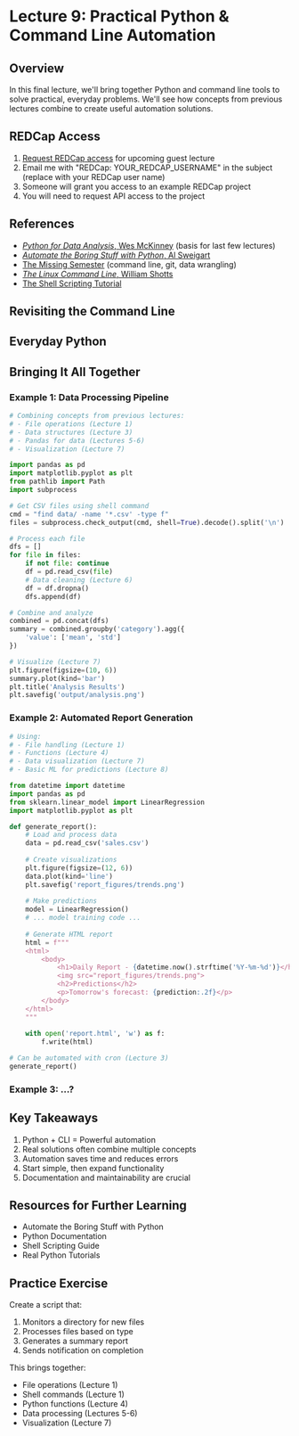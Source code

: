 # Lecture 9: Practical Python & Command Line Automation

## Overview

In this final lecture, we'll bring together Python and command line tools to solve practical, everyday problems. We'll see how concepts from previous lectures combine to create useful automation solutions.

## REDCap Access

1. [Request REDCap access](https://ucsf.service-now.com/ucsfit?id=ucsf_sc_cat_item&sys_id=42b99b6cdb040c10f3eddff648961988&sysparm_category=40c0305b7b92d000e2dc8180984d4d9f) for upcoming guest lecture
2. Email me with "REDCap: YOUR_REDCAP_USERNAME" in the subject (replace with your REDCap user name)
3. Someone will grant you access to an example REDCap project
4. You will need to request API access to the project

## References

- [*Python for Data Analysis*, Wes McKinney](https://wesmckinney.com/book/) (basis for last few lectures)
- [*Automate the Boring Stuff with Python*, Al Sweigart](https://automatetheboringstuff.com/)
- [The Missing Semester](https://missing.csail.mit.edu/) (command line, git, data wrangling)
- [*The Linux Command Line*, William Shotts](https://linuxcommand.org/tlcl.php)
- [The Shell Scripting Tutorial](https://www.shellscript.sh/)

## Revisiting the Command Line

<!-- TODO: Include 1-command_line.md -->

## Everyday Python

<!-- TODO: Include 2-everyday_python.md -->

## Bringing It All Together

### Example 1: Data Processing Pipeline

```python
# Combining concepts from previous lectures:
# - File operations (Lecture 1)
# - Data structures (Lecture 3)
# - Pandas for data (Lectures 5-6)
# - Visualization (Lecture 7)

import pandas as pd
import matplotlib.pyplot as plt
from pathlib import Path
import subprocess

# Get CSV files using shell command
cmd = "find data/ -name '*.csv' -type f"
files = subprocess.check_output(cmd, shell=True).decode().split('\n')

# Process each file
dfs = []
for file in files:
    if not file: continue
    df = pd.read_csv(file)
    # Data cleaning (Lecture 6)
    df = df.dropna()
    dfs.append(df)

# Combine and analyze
combined = pd.concat(dfs)
summary = combined.groupby('category').agg({
    'value': ['mean', 'std']
})

# Visualize (Lecture 7)
plt.figure(figsize=(10, 6))
summary.plot(kind='bar')
plt.title('Analysis Results')
plt.savefig('output/analysis.png')
```

### Example 2: Automated Report Generation

```python
# Using:
# - File handling (Lecture 1)
# - Functions (Lecture 4)
# - Data visualization (Lecture 7)
# - Basic ML for predictions (Lecture 8)

from datetime import datetime
import pandas as pd
from sklearn.linear_model import LinearRegression
import matplotlib.pyplot as plt

def generate_report():
    # Load and process data
    data = pd.read_csv('sales.csv')
    
    # Create visualizations
    plt.figure(figsize=(12, 6))
    data.plot(kind='line')
    plt.savefig('report_figures/trends.png')
    
    # Make predictions
    model = LinearRegression()
    # ... model training code ...
    
    # Generate HTML report
    html = f"""
    <html>
        <body>
            <h1>Daily Report - {datetime.now().strftime('%Y-%m-%d')}</h1>
            <img src="report_figures/trends.png">
            <h2>Predictions</h2>
            <p>Tomorrow's forecast: {prediction:.2f}</p>
        </body>
    </html>
    """
    
    with open('report.html', 'w') as f:
        f.write(html)

# Can be automated with cron (Lecture 3)
generate_report()
```

### Example 3: ...?

## Key Takeaways

1. Python + CLI = Powerful automation
2. Real solutions often combine multiple concepts
3. Automation saves time and reduces errors
4. Start simple, then expand functionality
5. Documentation and maintainability are crucial

## Resources for Further Learning

- Automate the Boring Stuff with Python
- Python Documentation
- Shell Scripting Guide
- Real Python Tutorials

## Practice Exercise

Create a script that:

1. Monitors a directory for new files
2. Processes files based on type
3. Generates a summary report
4. Sends notification on completion

This brings together:

- File operations (Lecture 1)
- Shell commands (Lecture 1)
- Python functions (Lecture 4)
- Data processing (Lectures 5-6)
- Visualization (Lecture 7)
